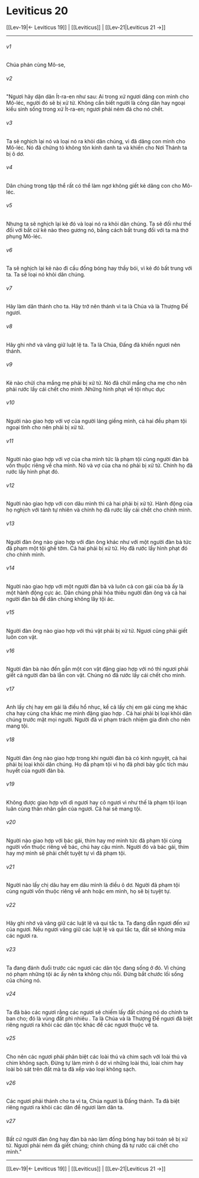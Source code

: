 # Leviticus 20

[[Lev-19|← Leviticus 19]] | [[Leviticus]] | [[Lev-21|Leviticus 21 →]]
***



###### v1 
Chúa phán cùng Mô-se, 

###### v2 
"Ngươi hãy dặn dân Ít-ra-en như sau: Ai trong xứ ngươi dâng con mình cho Mô-léc, người đó sẽ bị xử tử. Không cần biết người là công dân hay ngoại kiều sinh sống trong xứ Ít-ra-en; ngươi phải ném đá cho nó chết. 

###### v3 
Ta sẽ nghịch lại nó và loại nó ra khỏi dân chúng, vì đã dâng con mình cho Mô-léc. Nó đã chứng tỏ không tôn kính danh ta và khiến cho Nơi Thánh ta bị ô dơ. 

###### v4 
Dân chúng trong tập thể rất có thể làm ngơ không giết kẻ dâng con cho Mô-léc. 

###### v5 
Nhưng ta sẽ nghịch lại kẻ đó và loại nó ra khỏi dân chúng. Ta sẽ đối như thế đối với bất cứ kẻ nào theo gương nó, bằng cách bất trung đối với ta mà thờ phụng Mô-léc. 

###### v6 
Ta sẽ nghịch lại kẻ nào đi cầu đồng bóng hay thầy bói, vì kẻ đó bất trung với ta. Ta sẽ loại nó khỏi dân chúng. 

###### v7 
Hãy làm dân thánh cho ta. Hãy trở nên thánh vì ta là Chúa và là Thượng Đế ngươi. 

###### v8 
Hãy ghi nhớ và vâng giữ luật lệ ta. Ta là Chúa, Đấng đã khiến ngươi nên thánh. 

###### v9 
Kẻ nào chửi cha mắng mẹ phải bị xử tử. Nó đã chửi mắng cha mẹ cho nên phải rước lấy cái chết cho mình .Những hình phạt về tội nhục dục 

###### v10 
Người nào giao hợp với vợ của người láng giềng mình, cả hai đều phạm tội ngoại tình cho nên phải bị xử tử. 

###### v11 
Người nào giao hợp với vợ của cha mình tức là phạm tội cùng người đàn bà vốn thuộc riêng về cha mình. Nó và vợ của cha nó phải bị xử tử. Chính họ đã rước lấy hình phạt đó. 

###### v12 
Người nào giao hợp với con dâu mình thì cả hai phải bị xử tử. Hành động của họ nghịch với tánh tự nhiên và chính họ đã rước lấy cái chết cho chính mình. 

###### v13 
Người đàn ông nào giao hợp với đàn ông khác như với một người đàn bà tức đã phạm một tội ghê tởm. Cả hai phải bị xử tử. Họ đã rước lấy hình phạt đó cho chính mình. 

###### v14 
Người nào giao hợp với một người đàn bà và luôn cả con gái của bà ấy là một hành động cực ác. Dân chúng phải hỏa thiêu người đàn ông và cả hai người đàn bà để dân chúng không lây tội ác. 

###### v15 
Người đàn ông nào giao hợp với thú vật phải bị xử tử. Ngươi cũng phải giết luôn con vật. 

###### v16 
Người đàn bà nào đến gần một con vật đặng giao hợp với nó thì ngươi phải giết cả người đàn bà lẫn con vật. Chúng nó đã rước lấy cái chết cho mình. 

###### v17 
Anh lấy chị hay em gái là điều hổ nhục, kể cả lấy chị em gái cùng mẹ khác cha hay cùng cha khác mẹ mình đặng giao hợp . Cả hai phải bị loại khỏi dân chúng trước mặt mọi người. Người đã vi phạm trách nhiệm gia đình cho nên mang tội. 

###### v18 
Người đàn ông nào giao hợp trong khi người đàn bà có kinh nguyệt, cả hai phải bị loại khỏi dân chúng. Họ đã phạm tội vì họ đã phơi bày gốc tích máu huyết của người đàn bà. 

###### v19 
Không được giao hợp với dì ngươi hay cô ngươi vì như thế là phạm tội loạn luân cùng thân nhân gần của ngươi. Cả hai sẽ mang tội. 

###### v20 
Người nào giao hợp với bác gái, thím hay mợ mình tức đã phạm tội cùng người vốn thuộc riêng về bác, chú hay cậu mình. Người đó và bác gái, thím hay mợ mình sẽ phải chết tuyệt tự vì đã phạm tội. 

###### v21 
Người nào lấy chị dâu hay em dâu mình là điều ô dơ. Người đã phạm tội cùng người vốn thuộc riêng về anh hoặc em mình, họ sẽ bị tuyệt tự. 

###### v22 
Hãy ghi nhớ và vâng giữ các luật lệ và qui tắc ta. Ta đang dẫn ngươi đến xứ của ngươi. Nếu ngươi vâng giữ các luật lệ và qui tắc ta, đất sẽ không mửa các ngươi ra. 

###### v23 
Ta đang đánh đuổi trước các ngươi các dân tộc đang sống ở đó. Vì chúng nó phạm những tội ác ấy nên ta không chịu nổi. Đừng bắt chước lối sống của chúng nó. 

###### v24 
Ta đã bảo các ngươi rằng các ngươi sẽ chiếm lấy đất chúng nó do chính ta ban cho; đó là vùng đất phì nhiêu . Ta là Chúa và là Thượng Đế ngươi đã biệt riêng ngươi ra khỏi các dân tộc khác để các ngươi thuộc về ta. 

###### v25 
Cho nên các ngươi phải phân biệt các loài thú và chim sạch với loài thú và chim không sạch. Đừng tự làm mình ô dơ vì những loài thú, loài chim hay loài bò sát trên đất mà ta đã xếp vào loại không sạch. 

###### v26 
Các ngươi phải thánh cho ta vì ta, Chúa ngươi là Đấng thánh. Ta đã biệt riêng ngươi ra khỏi các dân để ngươi làm dân ta. 

###### v27 
Bất cứ người đàn ông hay đàn bà nào làm đồng bóng hay bói toán sẽ bị xử tử. Ngươi phải ném đá giết chúng; chính chúng đã tự rước cái chết cho mình."

***
[[Lev-19|← Leviticus 19]] | [[Leviticus]] | [[Lev-21|Leviticus 21 →]]
